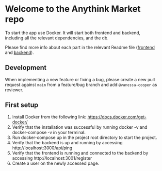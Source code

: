 # Welcome to the Anythink Market repo

To start the app use Docker. It will start both frontend and backend, including all the relevant dependencies, and the db.

Please find more info about each part in the relevant Readme file ([frontend](frontend/readme.md) and [backend](backend/README.md)).

## Development

When implementing a new feature or fixing a bug, please create a new pull request against `main` from a feature/bug branch and add `@vanessa-cooper` as reviewer.

## First setup

1. Install Docker from the following link: https://docs.docker.com/get-docker/
2. Verify that the installation was successful by running docker -v and docker-compose -v in your terminal.
3. Run docker-compose up in the project root directory to start the project.
4. Verify that the backend is up and running by accessing http://localhost:3000/api/ping
5. Verify that the frontend is running and connected to the backend by accessing http://localhost:3001/register
6. Create a user on the newly accessed page.
